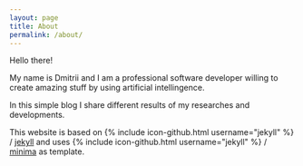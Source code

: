 ```yaml
---
layout: page
title: About
permalink: /about/
---
```


Hello there!

My name is Dmitrii and I am a professional software developer willing to create amazing stuff by using artificial intellingence.

In this simple blog I share different results of my researches and developments.

This website is based on
{% include icon-github.html username="jekyll" %} /
[jekyll](https://github.com/jekyll/jekyll)
and uses
{% include icon-github.html username="jekyll" %} /
[minima](https://github.com/jekyll/minima)
as template.
